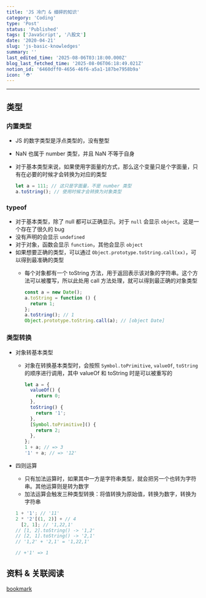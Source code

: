 ```yaml
---
title: 'JS 冷门 & 细碎的知识'
category: 'Coding'
type: 'Post'
status: 'Published'
tags: ['JavaScript', '八股文']
date: '2020-04-21'
slug: 'js-basic-knowledges'
summary: ''
last_edited_time: '2025-08-06T03:18:00.000Z'
blog_last_fetched_time: '2025-08-06T06:18:49.021Z'
notion_id: '6460dff0-4656-46f6-a5a1-187be7958b9a'
icon: '⛑️'
---
```


---

## 类型

### 内置类型

- JS 的数字类型是浮点类型的，没有整型
- NaN 也属于 number 类型，并且 NaN 不等于自身
- 对于基本类型来说，如果使用字面量的方式，那么这个变量只是个字面量，只有在必要的时候才会转换为对应的类型

  ```javascript
  let a = 111; // 这只是字面量，不是 number 类型
  a.toString(); // 使用时候才会转换为对象类型
  ```

### typeof

- 对于基本类型，除了 null 都可以正确显示。对于 `null` 会显示 `object`。这是一个存在了很久的 bug
- 没有声明的会显示 `undefined`
- 对于对象，函数会显示 `function`，其他会显示 `object`
- 如果想要正确的类型，可以通过 `Object.prototype.toString.call(xx)`，可以得到最准确的类型
  - 每个对象都有一个 toString 方法，用于返回表示该对象的字符串。这个方法可以被覆写，所以此处用 call 方法处理，就可以得到最正确的对象类型

    ```javascript
    const a = new Date();
    a.toString = function () {
      return 1;
    };
    a.toString(); // 1
    Object.prototype.toString.call(a); // [object Date]
    ```

### 类型转换

- 对象转基本类型
  - 对象在转换基本类型时，会按照 `Symbol.toPrimitive`, `valueOf`, `toString` 的顺序进行调用，其中 valueOf 和 toString 时是可以被重写的

    ```javascript
    let a = {
      valueOf() {
        return 0;
      },
      toString() {
        return '1';
      },
      [Symbol.toPrimitive]() {
        return 2;
      },
    };
    1 + a; // => 3
    '1' + a; // => '12'
    ```

- 四则运算
  - 只有加法运算时，如果其中一方是字符串类型，就会把另一个也转为字符串。其他运算则是转为数字
  - 加法运算会触发三种类型转换：将值转换为原始值，转换为数字，转换为字符串

  ```javascript
  1 + '1'; // '11'
  2 * '2'[(1, 2)] + // 4
    [2, 1]; // '1,22,1'
  // [1, 2].toString() -> '1,2'
  // [2, 1].toString() -> '2,1'
  // '1,2' + '2,1' = '1,22,1'

  // +'1' => 1
  ```

## 资料 & 关联阅读

[bookmark](https://yuchengkai.cn/docs/frontend)
